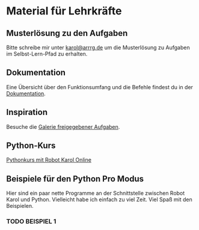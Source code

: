 # Material für Lehrkräfte

## Musterlösung zu den Aufgaben

Bitte schreibe mir unter karol@arrrg.de um die Musterlösung zu Aufgaben im Selbst-Lern-Pfad zu erhalten.

## Dokumentation

Eine Übersicht über den Funktionsumfang und die Befehle findest du in der [Dokumentation](https://github.com/Entkenntnis/robot-karol-online#readme).

## Inspiration

Besuche die [Galerie freigegebener Aufgaben](https://karol.arrrg.de/#INSPIRATION).

## Python-Kurs

<a href="https://raw.githubusercontent.com/Entkenntnis/robot-karol-online/main/material/Pythonkurs_mit_Robot_Karol_Online.pdf">Pythonkurs mit Robot Karol Online</a>

## Beispiele für den Python Pro Modus

Hier sind ein paar nette Programme an der Schnittstelle zwischen Robot Karol und Python. Vielleicht habe ich einfach zu viel Zeit. Viel Spaß mit den Beispielen.

### TODO BEISPIEL 1
